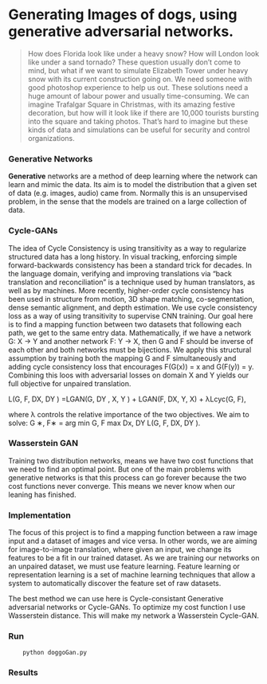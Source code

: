 # Generating Images of dogs, using generative adversarial networks. 
> How does Florida look like under a heavy snow? How will London look like under a sand tornado? These question usually don’t come to mind, but what if we want to simulate Elizabeth Tower under heavy snow with its current construction going on. We need someone with good photoshop experience to help us out. These solutions need a huge amount of labour power and usually time-consuming. We can imagine Trafalgar Square in Christmas, with its amazing festive decoration, but how will it look like if there are 10,000 tourists bursting into the square and taking photos. That’s hard to imagine but these kinds of data and simulations can be useful for security and control organizations.



### Generative Networks 
**Generative** networks are a method of deep learning where the network can learn and mimic the data. Its aim is to model the distribution that a given set of data (e.g. images, audio) came from. Normally this is an unsupervised problem, in the sense that the models are trained on a large collection of data.


### Cycle-GANs
The idea of  Cycle Consistency is using transitivity as a way to regularize structured data has a long history. In visual tracking, enforcing simple forward-backwards consistency has been a standard trick for decades. In the language domain, verifying and improving translations via “back translation and reconciliation” is a technique used by human translators, as well as by machines. More recently, higher-order cycle consistency has been used in structure from motion, 3D shape matching, co-segmentation, dense semantic alignment, and depth estimation. 
We use cycle consistency loss as a way of using transitivity to supervise CNN training.
Our goal here is to find a mapping function between two datasets that following each path,  we get to the same entry data. Mathematically, if we have a network G: X -> Y and another network F: Y -> X, then G and F should be inverse of each other and both networks must be bijections. 
We apply this structural assumption by training both the mapping G and F simultaneously and adding cycle consistency loss that encourages F(G(x)) = x and G(F(y)) = y. Combining this loos with adversarial losses on domain X and Y yields our full objective for unpaired translation. 

 L(G, F, DX, DY ) =LGAN(G, DY , X, Y ) + LGAN(F, DX, Y, X) + λLcyc(G, F),

where λ controls the relative importance of the two objectives. We aim to solve:
G ∗, F∗ = arg min G, F max Dx, DY L(G, F, DX, DY ).
### Wasserstein GAN
Training two distribution networks, means we have two cost functions that we need to find an optimal point. But one of the main problems with generative networks is that this process can go forever because the two cost functions never converge. This means we never know when our leaning has finished. 


### Implementation 
The focus of this project is to find a mapping function between a raw image input and a dataset of images and vice versa. In other words, we are aiming for image-to-image translation, where given an input, we change its features to be a fit in our trained dataset. 
As we are training our networks on an unpaired dataset, we must use feature learning. 
Feature learning or representation learning is a set of machine learning techniques that allow a system to automatically discover the feature set of raw datasets. 

The best method we can use here is Cycle-consistant Generative adversarial networks or Cycle-GANs.
To optimize my cost function I use Wasserstein distance. This will make my network a Wasserstein Cycle-GAN. 

### Run 
```
    python doggoGan.py
```


### Results 
